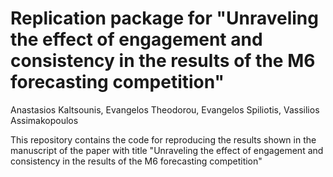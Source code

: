 # Replication package for "Unraveling the effect of engagement and consistency in the results of the M6 forecasting competition"

Anastasios Kaltsounis, Evangelos Theodorou,  Evangelos Spiliotis, Vassilios Assimakopoulos

This repository contains the code for reproducing the results shown in the manuscript of the paper with title "Unraveling the effect of engagement and consistency in the results of the M6 forecasting competition"



